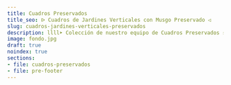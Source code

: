 ```yaml
---
title: Cuadros Preservados
title_seo: ᐅ Cuadros de Jardines Verticales con Musgo Preservado ◁
slug: cuadros-jardines-verticales-preservados
description: llll➤ Colección de nuestro equipo de Cuadros Preservados ☝ Tienda Especializada en Diseño de Interiores, Jardines Verticales y Paisajismo.
image: fondo.jpg
draft: true
noindex: true
sections:
- file: cuadros-preservados
- file: pre-footer
---
```

